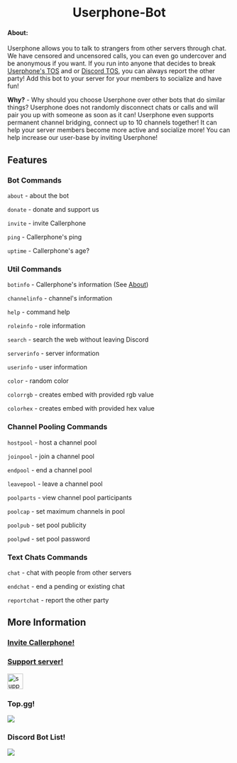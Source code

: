 <h1 align="center">
  <br>
  Userphone-Bot
  <br>
</h1>
  
#### **About**:
 Userphone allows you to talk to strangers from other servers through chat. We have censored and uncensored calls, you can even go undercover and be anonymous if you want. If you run into anyone that decides to break [Userphone's TOS](https://github.com/itsmarsss/Callerphone-Bot/blob/main/assets/TERMSOFSERVICE.md) and or [Discord TOS](https://discord.com/terms), you can always report the other party! Add this bot to your server for your members to socialize and have fun!

**Why?** -
 Why should you choose Userphone over other bots that do similar things? Userphone does not randomly disconnect chats or calls and will pair you up with someone as soon as it can! Userphone even supports permanent channel bridging, connect up to 10 channels together! It can help your server members become more active and socialize more! You can help increase our user-base by inviting Userphone!

## Features

### Bot Commands
`about` - about the bot

`donate` - donate and support us

`invite` - invite Callerphone

`ping` - Callerphone's ping

`uptime` - Callerphone's age?

### Util Commands
`botinfo` - Callerphone's information (See [About](README.md#about))

`channelinfo` - channel's information

`help` - command help

`roleinfo` - role information

`search` - search the web without leaving Discord

`serverinfo` - server information

`userinfo` - user information

`color` - random color

`colorrgb` - creates embed with provided rgb value

`colorhex` - creates embed with provided hex value

### Channel Pooling Commands
`hostpool` - host a channel pool

`joinpool` - join a channel pool

`endpool` - end a channel pool

`leavepool` - leave a channel pool

`poolparts` - view channel pool participants

`poolcap` - set maximum channels in pool

`poolpub` - set pool publicity

`poolpwd` - set pool password

### Text Chats Commands
`chat` - chat with people from other servers

`endchat` - end a pending or existing chat

`reportchat` - report the other party


<!-- ### Music Commands 
(*Will be moved to `Tunes` a music bot I am working on*)

`join` - join the voice channel

`leave` - leaves the voice channel

`play` - plays track from YouTube search

`play` - plays track from SoundCloud search

`playlist` - plays a list of tracks from YouTube search

`playlistsc` - plays a list of tracks from SoundCloud search

`pause` - pause track

`resume` - resume track

`skip` - goes to next track

`back` - goes to previous track

`nowplaying` - shows current playing track

`queue` - shows track queue

`remove` - removes track

`jump` - jump to track

`shuffle` - shuffle queue

`clear` - clear queue

`volume` - volume of track

`seek` - change position of track

`fastforward` - fastforwards

`rewind` - rewinds

`announce` - toggle announce

`loop` - toggle loop -->


## More Information
### [Invite Callerphone!](https://discord.com/oauth2/authorize?client_id=849713468348956692&permissions=414464724040&scope=bot%20applications.commands)

### [Support server!](https://discordbotlist.com/bots/callerphone)
<a href="https://discord.gg/jcYKsfw48p">
  <img alt="support server" src="https://miro.medium.com/max/800/1*_AsB_hCguMYC-wEG2Bidmw.png" height="35px">
</a>

### Top.gg!
<a href="https://top.gg/bot/849713468348956692">
  <img src="https://top.gg/api/widget/849713468348956692.svg">
</a>

### Discord Bot List!
<a href="https://discordbotlist.com/bots/849713468348956692">
  <img src="https://discordbotlist.com/api/v1/bots/849713468348956692/widget">
</a>

<br><br><br><br><br><br><br><br><br><br><br><br><br><br><br><br><br><br><br><br><br><br><br><br><br><br><br><br><br><br><br><br><br><br><br><br>
<br><br><br><br><br><br><br><br><br><br><br><br><br><br><br><br><br><br><br><br><br><br><br><br><br><br><br><br><br><br><br><br><br><br><br><br>
<br><br><br><br><br><br><br><br><br><br><br><br><br><br><br><br><br><br><br><br><br><br><br><br><br><br><br><br><br><br><br><br><br><br><br><br>
<br><br><br><br><br><br><br><br><br><br><br><br><br><br><br><br><br><br><br><br><br><br><br><br><br><br><br><br><br><br><br><br><br><br><br><br>
<br><br><br><br><br><br><br><br><br><br><br><br><br><br><br><br><br><br><br><br><br><br><br><br><br><br><br><br><br><br><br><br><br><br><br><br>
<br><br><br><br><br><br><br><br><br><br><br><br><br><br><br><br><br><br><br><br><br><br><br><br><br><br><br><br><br><br><br><br><br><br><br><br>
<br><br><br><br><br><br><br><br><br><br><br><br><br><br><br><br><br><br><br><br><br><br><br><br><br><br><br><br><br><br><br><br><br><br><br><br>
<br><br><br><br><br><br><br><br><br><br><br><br><br><br><br><br><br><br><br><br><br><br><br><br><br><br><br><br><br><br><br><br><br><br><br><br>
<br><br><br><br><br><br><br><br><br><br><br><br><br><br><br><br><br><br><br><br><br><br><br><br><br><br><br><br><br><br><br><br><br><br><br><br>
<br><br><br><br><br><br><br><br><br><br><br><br><br><br><br><br><br><br><br><br><br><br><br><br><br><br><br><br><br><br><br><br><br><br><br><br>
<br><br><br><br><br><br><br><br><br><br><br><br><br><br><br><br><br><br><br><br><br><br><br><br><br><br><br><br><br><br><br><br><br><br><br><br>
# Userphone
***This project was discontinued and it was revived [here](https://github.com/itsmarsss/Callerphone-Bot)! You can now add the discord bot to your server. Check the [github repository](https://github.com/itsmarsss/Callerphone-Bot) out to find out more!***
## **About**:
 Userphone allows you to talk to strangers from other servers through chat. We have censored and uncensored calls, you can even go undercover and be anonymous if you want.


## Last Updated: September 07, 2021
